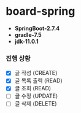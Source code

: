 # board-spring

- **SpringBoot-2.7.4**
- **gradle-7.5**
- **jdk-11.0.1**

### 진행 상황
- [X] 글 작성 (CREATE)
- [X] 글 목록 출력 (READ)
- [X] 글 조회 (READ)
- [ ] 글 수정 (UPDATE)
- [ ] 글 삭제 (DELETE)